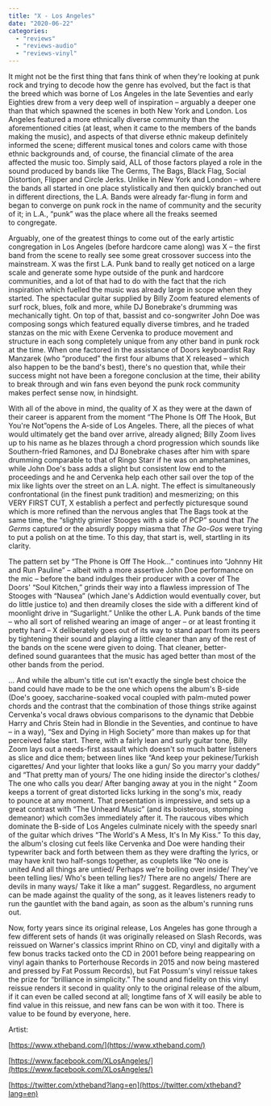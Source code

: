 ```yaml
---
title: "X - Los Angeles"
date: "2020-06-22"
categories: 
  - "reviews"
  - "reviews-audio"
  - "reviews-vinyl"
---
```


It might not be the first thing that fans think of when they're looking at punk rock and trying to decode how the genre has evolved, but the fact is that the breed which was borne of Los Angeles in the late Seventies and early Eighties drew from a very deep well of inspiration – arguably a deeper one than that which spawned the scenes in both New York and London. Los Angeles featured a more ethnically diverse community than the aforementioned cities (at least, when it came to the members of the bands making the music), and aspects of that diverse ethnic makeup definitely informed the scene; different musical tones and colors came with those ethnic backgrounds and, of course, the financial climate of the area affected the music too. Simply said, ALL of those factors played a role in the sound produced by bands like The Germs, The Bags, Black Flag, Social Distortion, Flipper and Circle Jerks. Unlike in New York and London – where the bands all started in one place stylistically and then quickly branched out in different directions, the L.A. Bands were already far-flung in form and began to converge on punk rock in the name of community and the security of it; in L.A., “punk” was the place where all the freaks seemed to congregate.

Arguably, one of the greatest things to come out of the early artistic congregation in Los Angeles (before hardcore came along) was X – the first band from the scene to really see some great crossover success into the mainstream. X was the first L.A. Punk band to really get noticed on a large scale and generate some hype outside of the punk and hardcore communities, and a lot of that had to do with the fact that the rich inspiration which fuelled the music was already large in scope when they started. The spectacular guitar supplied by Billy Zoom featured elements of surf rock, blues, folk and more, while DJ Bonebrake's drumming was mechanically tight. On top of that, bassist and co-songwriter John Doe was composing songs which featured equally diverse timbres, and he traded stanzas on the mic with Exene Cervenka to produce movement and structure in each song completely unique from any other band in punk rock at the time. When one factored in the assistance of Doors keyboardist Ray Manzarek (who “produced” the first four albums that X released – which also happen to be the band's best), there's no question that, while their success might not have been a foregone conclusion at the time, their ability to break through and win fans even beyond the punk rock community makes perfect sense now, in hindsight.

With all of the above in mind, the quality of X as they were at the dawn of their career is apparent from the moment “The Phone Is Off The Hook, But You're Not”opens the A-side of Los Angeles. There, all the pieces of what would ultimately get the band over arrive, already aligned; Billy Zoom lives up to his name as he blazes through a chord progression which sounds like Southern-fried Ramones, and DJ Bonebrake chases after him with spare drumming comparable to that of Ringo Starr if he was on amphetamines, while John Doe's bass adds a slight but consistent low end to the proceedings and he and Cervenka help each other sail over the top of the mix like lights over the street on an L.A. night. The effect is simultaneously confrontational (in the finest punk tradition) and mesmerizing; on this VERY FIRST CUT, X establish a perfect and perfectly picturesque sound which is more refined than the nervous angles that The Bags took at the same time, the “slightly grimier Stooges with a side of PCP” sound that _The Germs_ captured or the absurdly poppy miasma that _The Go-Gos_ were trying to put a polish on at the time. To this day, that start is, well, startling in its clarity.

The pattern set by “The Phone is Off The Hook...” continues into “Johnny Hit and Run Pauline” – albeit with a more assertive John Doe performance on the mic – before the band indulges their producer with a cover of The Doors' “Soul Kitchen,” grinds their way into a flawless impression of The Stooges with “Nausea” (which Jane's Addiction would eventually cover, but do little justice to) and then dreamily closes the side with a different kind of moonlight drive in “Sugarlight.” Unlike the other L.A. Punk bands of the time – who all sort of relished wearing an image of anger – or at least fronting it pretty hard – X deliberately goes out of its way to stand apart from its peers by tightening their sound and playing a little cleaner than any of the rest of the bands on the scene were given to doing. That cleaner, better-defined sound guarantees that the music has aged better than most of the other bands from the period.

... And while the album's title cut isn't exactly the single best choice the band could have made to be the one which opens the album's B-side (Doe's gooey, saccharine-soaked vocal coupled with palm-muted power chords and the contrast that the combination of those things strike against Cervenka's vocal draws obvious comparisons to the dynamic that Debbie Harry and Chris Stein had in Blondie in the Seventies, and continue to have – in a way), “Sex and Dying in High Society” more than makes up for that perceived false start. There, with a fairly lean and surly guitar tone, Billy Zoom lays out a needs-first assault which doesn't so much batter listeners as slice and dice them; between lines like “And keep your pekinese/Turkish cigarettes/ And your lighter that looks like a gun/ So you marry your daddy” and “That pretty man of yours/ The one hiding inside the director's clothes/ The one who calls you dear/ After banging away at you in the night “ Zoom keeps a torrent of great distorted licks lurking in the song's mix, ready to pounce at any moment. That presentation is impressive, and sets up a great contrast with “The Unheard Music” (and its boisterous, stomping demeanor) which com3es immediately after it. The raucous vibes which dominate the B-side of Los Angeles culminate nicely with the speedy snarl of the guitar which drives “The World's A Mess, It's In My Kiss.” To this day, the album's closing cut feels like Cervenka and Doe were handing their typewriter back and forth between them as they were drafting the lyrics, or may have knit two half-songs together, as couplets like “No one is united And all things are untied/ Perhaps we're boiling over inside/ They've been telling lies/ Who's been telling lies?/ There are no angels/ There are devils in many ways/ Take it like a man” suggest. Regardless, no argument can be made against the quality of the song, as it leaves listeners ready to run the gauntlet with the band again, as soon as the album's running runs out.

Now, forty years since its original release, Los Angeles has gone through a few different sets of hands (it was originally released on Slash Records, was reissued on Warner's classics imprint Rhino on CD, vinyl and digitally with a few bonus tracks tacked onto the CD in 2001 before being reappearing on vinyl again thanks to Porterhouse Records in 2015 and now being mastered and pressed by Fat Possum Records), but Fat Possum's vinyl reissue takes the prize for “brilliance in simplicity.” The sound and fidelity on this vinyl reissue renders it second in quality only to the original release of the album, if it can even be called second at all; longtime fans of X will easily be able to find value in this reissue, and new fans can be won with it too. There is value to be found by everyone, here.

Artist:

[https://www.xtheband.com/](https://www.xtheband.com/)

[https://www.facebook.com/XLosAngeles/](https://www.facebook.com/XLosAngeles/)

[https://twitter.com/xtheband?lang=en](https://twitter.com/xtheband?lang=en)
